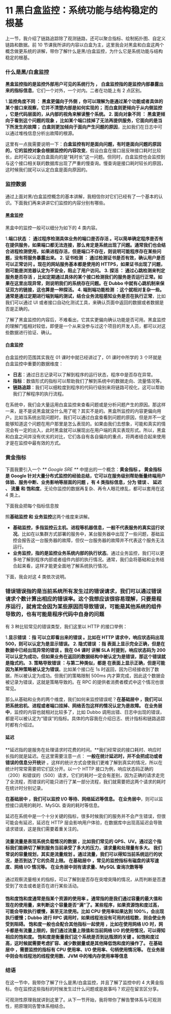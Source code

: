 11 黑白盒监控：系统功能与结构稳定的根基
=====================

上一节，我介绍了链路追踪除了观测链路，还可以聚合指标、绘制拓扑图、自定义链路和数据。前 10 节课我所讲的内容以白盒为主，这里我会对黑盒和白盒这两个概念做更系统的讲解，带你了解什么是黑/白盒监控，为什么它是系统功能与结构稳定的根基。

### 什么是黑/白盒监控

**黑盒监控指的是监控外部用户可见的系统行为 **，** 白盒监控指的是监控内部暴露出来的指标信息**。它们一个对外，一个对内。二者在功能上有 2 点区别。

1.**监控角度不同 **：** 黑盒更偏向于外侧 **，你可以理解为是通过某个功能或者具体的某个接口来观察，它并不清楚内部是如何实现的；** 而白盒则更倾向于从内侧监控 **，它是代码层面的，从内部的视角来解读整个系统。
2.** 面向对象不同 **：** 黑盒更倾向于看到这个问题的现象 **，比如某个端口挂掉了无法再提供服务，它面向的是当下所发生的故障；** 白盒则更加倾向于面向产生问题的原因**，比如我们在日志中可以通过堆栈信息分析出故障的根源。

这里有一点我需要说明一下：**白盒监控有时是面向问题，有时是面向问题的原因的，它的监控对象会根据监控的内容改变**。假设白盒在接口层反映接口耗时比较长，此时可以认定白盒面向的是“耗时长”这一问题。但同时，白盒监控也会监控到与这个接口相关联的数据库出现了严重的慢查询。慢查询是接口耗时较长的原因，这时候我们就可以认定白盒是面向原因的。

### 监控数据

通过上面对黑/白盒监控概念的基本讲解，我相信你对它们已经有了一个基本的认识。下面我们再来讲讲它们监控的内容分别有哪些。

#### 黑盒监控

黑盒中的监控一般可以细分为如下的 4 类内容。

1.**端口状态 **：** 通过程序检测具体业务的端口是否存活 **。可以简单确定程序是否有在提供服务，如果端口都无法连接，那么肯定是系统出现了问题。通常我们也会结合进程检测使用，如果进程存活，但是端口不存在，则说明可能程序存在某些问题，没有将服务暴露出来。
2.** 证书检测 **：** 通过检测证书是否有效，确认用户是否可以正常访问 **。现在的网站服务基本都是使用的 HTTPS，如果证书出现了问题，则可能是浏览器认定为不安全，阻止了用户访问。
3.** 探活 **：** 通过心跳检测来判定服务是否存活 **，比如定期通过具体的某个接口检测我们的服务是否运行正常。如果在这里出现异常，则说明我们的系统存在问题。在 Dubbo 中就有心跳机制来保证双方的链接，这也算是一种探活。
4.** 端到端功能检测 **：这个就相对复杂一些。** 通常是通过定期进行端到端的测试，结合业务流程感知业务是否在执行正常**，比如我们可以通过 UI 或者接口自动化测试工具，来确认页面中返回的数据或者数据是否是正确的。

了解了黑盒监控的内容后，不难看出，它其实更偏向确认功能是否可用。黑盒监控的理解门槛相对较低，即便是一个从来没参与过这个项目的开发人员，都可以对这些数据进行验证、确认。

#### 白盒监控

白盒监控的范围其实我在 01 课时中就已经讲过了，01 课时中所学的 3 个环就是白盒监控中重要的数据维度：

* **日志**：通过日志记录可以了解到程序的运行状态，程序中是否存在异常。
* **指标**：数值形式的指标可以帮助我们了解到系统中的数据走向、流量情况等。
* **链路追踪**：我们可以细粒度到程序的代码行级别来将链路可视化，这可以帮助我们了解程序的执行流程。

在系统中，我们会大量运用白盒监控来查看问题或是分析问题产生的原因。那这样一来，是不是说黑盒就没什么用了呢？其实不是的。黑盒所监控的内容更偏向用户。比如当系统出现问题时，我们可以通过白盒查看到问题的原因，但是并不一定能够知道这个问题在用户那里是怎么表现的。如果由我们去想象，可能和真实的情况会有一定的出入，此时黑盒就可以展现出在用户端的真实表现形式。所以，黑盒和白盒之间并没有优劣的对比，它们各自有各自偏向的重点，将两者结合起来使用才是在监控中最有效的方式。

### 黄金指标

下面我要引入一个 _** Google SRE **_ 中提出的一个概念：**黄金指标 **。** 黄金指标是 Google 针对大量分布式监控的经验总结，它可以在服务级别帮助衡量终端用户体验、服务中断、业务影响等层面的问题 **，有 4 类指标信息，分为** 错误 **、** 延迟 **、** 流量 **和** 饱和度**。无论你监控的数据再复杂、再令人眼花缭乱，都可以套用在这 4 类上。

下面我会把每个指标信息按

照**基础监控 **和** 业务监控**这两个维度来讲解。

* **基础监控，多指监控云主机、进程等机器信息，一般不代表服务的真实运行状况**。比如在以集群方式部署的服务中，某台服务器中出现了一些问题，基础监控会报告这一台服务器的故障，但仅一台服务器的故障并不代表这个服务无法运行。
* **业务监控，指的是监控业务系统内部的执行状态**。通过业务监控，我们可以更多地了解到程序内部或者组件内部的执行情况。通常，我们会将基础和业务结合起来看，这样才能更全面地了解系统执行情况。

下面，我会对这 4 类依次说明。

### 错误**错误指的是当前系统所有发生过的错误请求**，我们可以通过错误请求个数计算出相应的错误率。这个我想应该很容易理解，只要是程序运行，就肯定会因为某些原因而导致错误，可能是其他系统的组件导致的，也有可能是程序代码中自身的问题

有 3 种比较常见的错误类型，我们这里以 HTTP 的接口举例：

1.**显示错误 **：指** 可以立即看出来的错误 **。比如在 HTTP 请求中，响应状态码出现 500，则可以认定为是显示错误。
2.** 隐式错误 **：指** 表面上显示完全正确，但是在数据中已经出现异常的错误 **。我在** 04 课时 **讲解 SLA 时提到，响应状态码为 200 可以认定为成功，但如果业务在返回的数据结构中被认定为是错误，那这个错误就是隐式的。
3.** 策略导致错误 **：与第二种类似，都是** 在表面上显示正确，但是可能因为某种策略被认定为错误**。比如某个接口在 1s 时返回，因为已经接收到了数据，所以被认定为成功。但我们的策略限制 500ms 内才算完成，因此这个数据会被记录为错误，这就是策略导致的。在 RPC 的提供者消费者模式中这个情况也很常见。

那么从基础和业务的两个维度，我们如何来监控错误呢？**在基础层中 **，我们可以把系统宕机、进程或者端口挂掉、网络丢包这样的情况认定为是故障。** 在业务层中**，监控的内容也就相对比较多了，比如 Dubbo 调用出错、日志中出现的错误，都是可以被认定为“错误”的指标。具体的内容我在介绍日志、统计指标和链路追踪时都有介绍过。

#### 延迟

\*\*延迟指的是服务在处理请求时花费的时间。\*\*我们经常说的接口耗时、响应时长指的就是延迟。在这里需要注意一点： **一般在统计延迟时，并不会把成功或者错误的信息分开统计** 。这样的统计方式会使我们更难了解到真实的情况，所以在统计时常常需要把它们区分开。以一个 HTTP 接口为例，响应状态码正确的（200）和错误的（500）请求，它们的耗时一定会有差别，因为正确的请求走完了全流程，而错误的可能只进行了某一部分流程，我们就需要把这两个请求的耗时在统计时分别记录。

**在基础层中 **，我们可以监控 I/O 等待、网络延迟等信息。** 在业务层中**，则可以监控接口调用的耗时、MySQL 查询的耗时等信息。

延迟在系统中是一个十分关键的指标，很多时候我们的服务并不会产生错误，但很可能会有延迟，延迟在 HTTP 层会影响用户体验，在数据库中出现高延迟会导致请求错误，这是我们需要着重关注的。

#### 流量**流量是表现系统负载情况的数据 **，比如我们常见的 QPS、UV。通过这个指标我们能确切了解到服务当前承受了多大的压力，请求量和处理量有多大。** 我们常说的容量规划，其实是流量规划 **。通过流量，我们可以得知当前系统运行的状况，是否到达了它的负荷上限。** 在基础层中 **，常见的监控指标有磁盘的读写速度、网络 I/O 情况等。** 在业务层中**则有请求量、MySQL 查询次数等等

通过观察流量相关的指标，可以了解到是否存在突增突降的情况，从而判断是否遭受到了攻击或者是否在进行某些活动。

#### 饱和度**饱和度通常是指某个资源的使用率 **。通常指的是我们通过容量的最大值和现在的使用量，来判断这个容量是否“满”了。某些程序，如果资源饱和度过高，可能会导致执行缓慢，甚至无法使用。比如 CPU 使用率如果达到 100%，会出现执行缓慢；Dubbo 进行 RPC 调用时，如果线程池没有可用的线程数，则会使业务受到阻碍。** 饱和度一般也会配合其他指标一起使用 **，比如在使用网络 I/O 时，网卡都是有流量上限的，我们通过流量上限值和当前网络 I/O 的使用情况，可以得知相应的饱和度。** 饱和度是衡量我们这个系统是否到达瓶颈的关键 **。如饱和度过高，这时候就需要考虑扩容、减少数据量或是其他降低饱和度的操作了。** 在基础层中 **，需要监控的指标有 CPU 使用率、I/O 使用率、句柄使用情况等。** 在业务层中**则会有线程池的线程使用数、JVM 中的堆内存使用率等信息

### 结语

在这一节中，我带你了解了什么是黑/白盒监控，并且了解了监控中的 4 大黄金指标。你在监控这些指标的时候发生过什么问题或是故事吗？欢迎在留言区分享。

可观测性原理我就讲到这里了。从下一节开始，我将带你了解告警体系与可观测性，把原理同告警体系相结合。
